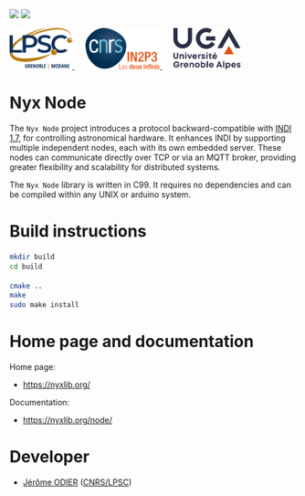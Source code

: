 [![][Build Status img]][Build Status]
[![][License img]][License]

<a href="http://lpsc.in2p3.fr/" target="_blank">
	<img src="./images/logo_lpsc.svg" alt="LPSC" height="72" />
</a>
&nbsp;&nbsp;&nbsp;&nbsp;
<a href="http://www.in2p3.fr/" target="_blank">
	<img src="./images/logo_in2p3.svg" alt="IN2P3" height="72" />
</a>
&nbsp;&nbsp;&nbsp;&nbsp;
<a href="http://www.univ-grenoble-alpes.fr/" target="_blank">
	<img src="./images/logo_uga.svg" alt="UGA" height="72" />
</a>

# Nyx Node

The `Nyx Node` project introduces a protocol backward-compatible with [INDI 1.7](./spec/INDI.pdf), for controlling
astronomical hardware. It enhances INDI by supporting multiple independent nodes, each with its own embedded server.
These nodes can communicate directly over TCP or via an MQTT broker, providing greater flexibility and scalability for
distributed systems.

The `Nyx Node` library is written in C99. It requires no dependencies and can be compiled within any UNIX or arduino
system.

# Build instructions

```bash
mkdir build
cd build

cmake ..
make
sudo make install
```

# Home page and documentation

Home page:
* https://nyxlib.org/

Documentation:
* https://nyxlib.org/node/

Developer
=========

* [Jérôme ODIER](https://annuaire.in2p3.fr/4121-4467/jerome-odier) ([CNRS/LPSC](http://lpsc.in2p3.fr/))

[Build Status]:https://gitlab.in2p3.fr/lpsc-kid/nyx-node/-/commits/main
[Build Status img]:https://gitlab.in2p3.fr/lpsc-kid/nyx-node/badges/main/pipeline.svg

[License]:https://www.gnu.org/licenses/lgpl-3.0.txt
[License img]:https://img.shields.io/badge/license-LGPL_3.0_or_later-blue.svg
